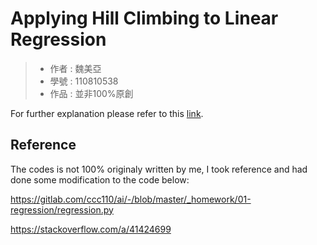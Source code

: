 # Applying Hill Climbing to Linear Regression
> * 作者 : 魏美亞
> * 學號 : 110810538
> * 作品 : 並非100%原創

For further explanation please refer to this [link](https://github.com/NubletZ/myNotes/blob/master/allNotes/AI-110/Week2.md).

## Reference
The codes is not 100% originaly written by me, I took reference and had done some modification to the code below: 

https://gitlab.com/ccc110/ai/-/blob/master/_homework/01-regression/regression.py

https://stackoverflow.com/a/41424699